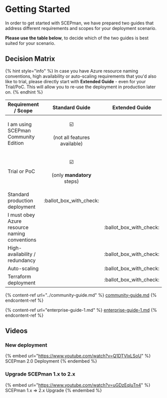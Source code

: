 # Getting Started

In order to get started with SCEPman, we have prepared two guides that address different requirements and scopes for your deployment scenario.

**Please use the table below**, to decide which of the two guides is best suited for your scenario.

## Decision Matrix

{% hint style="info" %}
In case you have Azure resource naming conventions, high availability or auto-scaling requirements that you'd also like to trial, please directly start with **Extended Guide** - even for your Trial/PoC. This will allow you to re-use the deployment in production later on.
{% endhint %}

| Requirement / Scope                           |                                                        Standard Guide                                                        |       Extended Guide       |
| --------------------------------------------- | :--------------------------------------------------------------------------------------------------------------------------: | :------------------------: |
| I am using SCEPman Community Edition          |       <p><span data-gb-custom-inline data-tag="emoji" data-code="2611">☑️</span></p><p>(not all features available)</p>      |                            |
| Trial or PoC                                  | <p><span data-gb-custom-inline data-tag="emoji" data-code="2611">☑️</span></p><p>(only <strong>mandatory</strong> steps)</p> |                            |
| Standard production deployment                |                                                  :ballot\_box\_with\_check:                                                  |                            |
| I must obey Azure resource naming conventions |                                                                                                                              | :ballot\_box\_with\_check: |
| High-availability / redundancy                |                                                                                                                              | :ballot\_box\_with\_check: |
| Auto-scaling                                  |                                                                                                                              | :ballot\_box\_with\_check: |
| Terraform deployment                          |                                                                                                                              | :ballot\_box\_with\_check: |

{% content-ref url="../community-guide.md" %}
[community-guide.md](../community-guide.md)
{% endcontent-ref %}

{% content-ref url="enterprise-guide-1.md" %}
[enterprise-guide-1.md](enterprise-guide-1.md)
{% endcontent-ref %}

## Videos

### New deployment

{% embed url="https://www.youtube.com/watch?v=Q1DTVlxLSoU" %}
SCEPman 2.0 Deployment
{% endembed %}

### Upgrade SCEPman 1.x to 2.x

{% embed url="https://www.youtube.com/watch?v=uGDzEqIuTn4" %}
SCEPman 1.x => 2.x Upgrade
{% endembed %}
